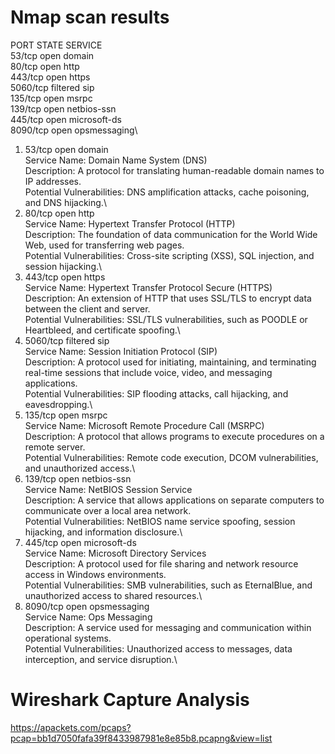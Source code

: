 
# Nmap scan results

PORT    STATE SERVICE\
53/tcp  open  domain\
80/tcp  open  http\
443/tcp open  https\
5060/tcp filtered sip\
135/tcp  open  msrpc\
139/tcp  open  netbios-ssn\
445/tcp  open  microsoft-ds\
8090/tcp open  opsmessaging\


1. 53/tcp  open  domain \
    Service Name: Domain Name System (DNS)\
    Description: A protocol for translating human-readable domain names to IP addresses.\
    Potential Vulnerabilities: DNS amplification attacks, cache poisoning, and DNS hijacking.\
2. 80/tcp  open  http\
    Service Name: Hypertext Transfer Protocol (HTTP)\
    Description: The foundation of data communication for the World Wide Web, used for transferring web pages.\
    Potential Vulnerabilities: Cross-site scripting (XSS), SQL injection, and session hijacking.\
3. 443/tcp open  https\
    Service Name: Hypertext Transfer Protocol Secure (HTTPS)\
    Description: An extension of HTTP that uses SSL/TLS to encrypt data between the client and server.\
    Potential Vulnerabilities: SSL/TLS vulnerabilities, such as POODLE or Heartbleed, and certificate spoofing.\
4. 5060/tcp filtered sip\
    Service Name: Session Initiation Protocol (SIP)\
    Description: A protocol used for initiating, maintaining, and terminating real-time sessions that include voice, video, and messaging applications.\
    Potential Vulnerabilities: SIP flooding attacks, call hijacking, and eavesdropping.\
5. 135/tcp  open  msrpc\
    Service Name: Microsoft Remote Procedure Call (MSRPC)\
    Description: A protocol that allows programs to execute procedures on a remote server.\
    Potential Vulnerabilities: Remote code execution, DCOM vulnerabilities, and unauthorized access.\
6. 139/tcp  open  netbios-ssn\
    Service Name: NetBIOS Session Service\
    Description: A service that allows applications on separate computers to communicate over a local area network.\
    Potential Vulnerabilities: NetBIOS name service spoofing, session hijacking, and information disclosure.\
7. 445/tcp  open  microsoft-ds\
    Service Name: Microsoft Directory Services\
    Description: A protocol used for file sharing and network resource access in Windows environments.\
    Potential Vulnerabilities: SMB vulnerabilities, such as EternalBlue, and unauthorized access to shared resources.\
8. 8090/tcp open  opsmessaging\
    Service Name: Ops Messaging\
    Description: A service used for messaging and communication within operational systems.\
    Potential Vulnerabilities: Unauthorized access to messages, data interception, and service disruption.\


# Wireshark Capture Analysis 
https://apackets.com/pcaps?pcap=bb1d7050fafa39f8433987981e8e85b8.pcapng&view=list
